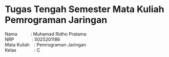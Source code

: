 
# Tugas Tengah Semester Mata Kuliah Pemrograman Jaringan

Nama&emsp;&emsp;&emsp;: Muhamad Ridho Pratama  
NRP&emsp;&emsp;&emsp;&emsp;: 5025201186  
Mata Kuliah&emsp;: Pemrograman Jaringan  
Kelas&emsp;&emsp;&emsp;&emsp;: C  
